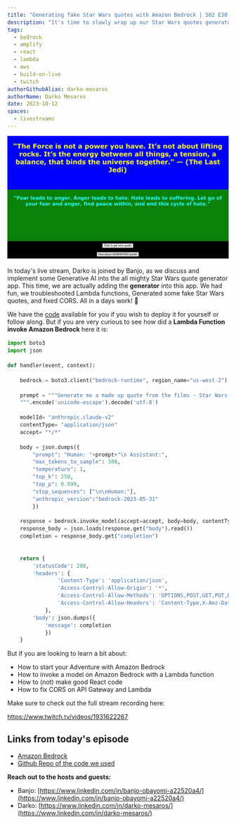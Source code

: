 ```yaml
---
title: "Generating fake Star Wars quotes with Amazon Bedrock | S02 E30 | Build On Weekly"
description: "It's time to slowly wrap up our Star Wars quotes generator story. This time, by adding some Generative AI features to it. Watch Banjo and Darko add some Amazon Bedrock magic to this most amazing app" 
tags:
  - bedrock
  - amplify
  - react
  - lambda
  - aws
  - build-on-live
  - twitch
authorGithubAlias: darko-mesaros
authorName: Darko Mesaros
date: 2023-10-12
spaces:
  - livestreams
---
```


![Screenshot of the application](images/sshot.webp "We are open for commission as Web Designers")

In today's live stream, Darko is joined by Banjo, as we discuss and implement some Generative AI into the all mighty Star Wars quote generator app. This time, we are actually adding the **generator** into this app. We had fun, we troubleshooted Lambda functions, Generated some fake Star Wars quotes, and fixed CORS. All in a days work! 👏

We have the [code](https://github.com/darko-mesaros/starwars-quote-api) available for you if you wish to deploy it for yourself or follow along. But if you are very curious to see how did a **Lambda Function invoke Amazon Bedrock** here it is:
```python
import boto3
import json

def handler(event, context):

    bedrock = boto3.client("bedrock-runtime", region_name="us-west-2")

    prompt = """Generate me a made up quote from the films - Star Wars. Keep it to under 50 words. Just return the quote and nothing else.
    """.encode('unicode-escape').decode('utf-8')

    modelId= "anthropic.claude-v2"
    contentType= "application/json"
    accept= "*/*"

    body = json.dumps({
        "prompt": "Human: "+prompt+"\n Assistant:",
        "max_tokens_to_sample": 300,
        "temperature": 1,
        "top_k": 250,
        "top_p": 0.999,
        "stop_sequences": ["\n\nHuman:"],
        "anthropic_version":"bedrock-2023-05-31"
        })

    response = bedrock.invoke_model(accept=accept, body=body, contentType=contentType,modelId=modelId)
    response_body = json.loads(response.get("body").read())
    completion = response_body.get("completion")


    return {
        'statusCode': 200,
        'headers': {
                'Content-Type': 'application/json',
                'Access-Control-Allow-Origin': '*',
                'Access-Control-Allow-Methods': 'OPTIONS,POST,GET,PUT,DELETE',
                'Access-Control-Allow-Headers': 'Content-Type,X-Amz-Date,Authorization,X-Api-Key,X-Amz-Security-Token',
            },
        'body': json.dumps({
            'message': completion
            })
    }
```

But if you are looking to learn a bit about:

- How to start your Adventure with Amazon Bedrock
- How to invoke a model on Amazon Bedrock with a Lambda function
- How to (not) make good React code
- How to fix CORS on API Gateway and Lambda

Make sure to check out the full stream recording here:

https://www.twitch.tv/videos/1931622267

## Links from today's episode

- [Amazon Bedrock](https://aws.amazon.com/bedrock/?sc_channel=el&sc_campaign=livestreams&sc_content=build_on_weekly&sc_geo=mult&sc_country=mult&sc_outcome=acq)
- [Github Repo of the code we used](https://github.com/darko-mesaros/starwars-quote-api)

**Reach out to the hosts and guests:**

- Banjo: [https://www.linkedin.com/in/banjo-obayomi-a22520a4/](https://www.linkedin.com/in/banjo-obayomi-a22520a4/)
- Darko: [https://www.linkedin.com/in/darko-mesaros/](https://www.linkedin.com/in/darko-mesaros/)
